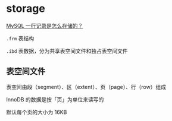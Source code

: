 # storage

[MySQL 一行记录是怎么存储的？](https://xiaolincoding.com/mysql/base/row_format.html)

`.frm` 表结构

`.ibd` 表数据，分为共享表空间文件和独占表空间文件

## 表空间文件

表空间由段（segment）、区（extent）、页（page）、行（row）组成

InnoDB 的数据是按「页」为单位来读写的

默认每个页的大小为 16KB
